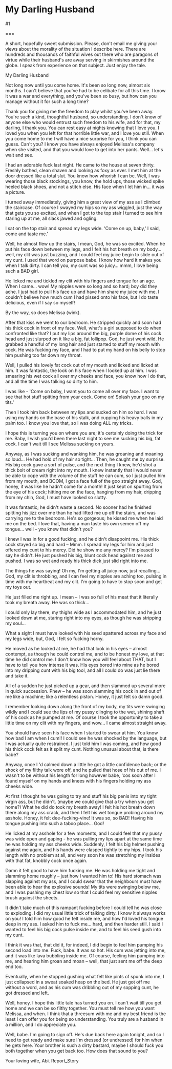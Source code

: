 My Darling Husband
==================
#1 

===

A short, hopefully sweet submission. Please, don't email me giving your views about the morality of the situation I describe here. There are hundreds and thousands of faithful wives out there who are paragons of virtue while their husband's are away serving in skirmishes around the globe. I speak from experience on that subject. Just enjoy the tale. 

My Darling Husband 

Not long now until you come home. It's been so long now, almost six months. I can't believe that you've had to be celibate for all this time. I know it was a war and everything, and you've been so busy, but how can you manage without it for such a long time? 

Thank you for giving me the freedom to play whilst you've been away. You're such a kind, thoughtful husband, so understanding. I don't know of anyone else who would entrust such freedom to his wife, and for that, my darling, I thank you. You can rest easy at nights knowing that I love you. I loved you when you left for that horrible little war, and I love you still. When you come home to me I will have a nice surprise for you, I think you can guess. Can't you? I know you have always enjoyed Melissa's company when she visited, and that you would love to get into her pants. Well… let's wait and see. 

I had an adorable fuck last night. He came to the house at seven thirty. Freshly bathed, clean shaven and looking as foxy as ever. I met him at the door dressed like a total slut. You know how whorish I can be. Well, I was wearing those black stockings, you know, the hold ups, those wicked spike heeled black shoes, and not a stitch else. His face when I let him in… it was a picture. 

I turned away immediately, giving him a great view of my ass as I climbed the staircase. Of course I swayed my hips so my ass wiggled, just the way that gets you so excited, and when I got to the top stair I turned to see him staring up at me, all slack jawed and ogling. 

I sat on the top stair and spread my legs wide. 'Come on up, baby,' I said, come and taste me.' 

Well, he almost flew up the stairs, I mean, God, he was so excited. When he put his face down between my legs, and I felt his hot breath on my body… well, my clit was just buzzing, and I could feel my juice begin to slide out of my cunt. I used that word on purpose babe. I know how hard it makes you when I talk dirty. I can tell you, my cunt was so juicy… mmm, I love being such a BAD girl. 

He licked me and tickled my clit with his fingers and tongue for an age. When I came… wow! My nipples were so long and so hard; boy did they ache. I just had to pull his face up and have him share my juice with me. I couldn't believe how much cum I had pissed onto his face, but I do taste delicious, even if I say so myself! 

By the way, so does Melissa (wink). 

After that kiss we went to our bedroom. He stripped quickly and soon had his thick cock in front of my face. Well, what's a girl supposed to do when confronted like that? I put my lips around the big, purple dome of his cock head and just slurped on it like a big, fat lollipop. God, he just went wild. He grabbed a handful of my long hair and just started to stuff my mouth with cock. He was fucking my face, and I had to put my hand on his belly to stop him pushing too far down my throat. 

Well, I pulled his lovely fat cock out of my mouth and licked and licked at him. It was fantastic, the look on his face when I looked up at him. I was smearing his wet cock all over my cheeks and face, you know how I do that, and all the time I was talking so dirty to him. 

I was like - 'Come on baby, I want you to come all over my face. I want to see that hot stuff spitting from your cock. Come on! Splash your goo on my tits.' 

Then I took him back between my lips and sucked on him so hard. I was using my hands on the base of his stalk, and cupping his heavy balls in my palm too. I know you love that, so I was doing ALL my tricks. 

I hope this is turning you on where you are; it's certainly doing the trick for me. Baby, I wish you'd been there last night to see me sucking his big, fat cock. I can't wait till I see Melissa sucking on yours. 

Anyway, as I was sucking and wanking him, he was groaning and moaning so loud… He had hold of my hair so tight… Then, he caught me by surprise. His big cock gave a sort of pulse, and the next thing I knew, he'd shot a thick bolt of cream right into my mouth. I knew instantly that I would never be able to cope with the volume of the stuff he can cum, so I just pulled him from my mouth, and BOOM, I got a face full of the goo straight away. God, honey, it was like he hadn't come for a month! It just kept on spurting from the eye of his cock; hitting me on the face, hanging from my hair, dripping from my chin, God, I must have looked so slutty. 

It was fantastic; he didn't waste a second. No sooner had he finished spitting his jizz over me than he had lifted me up off the stairs, and was carrying me to the bedroom. He's so gorgeous; he kissed me when he laid me on the bed. I love that, having a man taste his own semen off my tongue… well – you knew that didn't you? 

I knew I was in for a good fucking, and he didn't disappoint me. His thick cock stayed so big and hard – Mmm. I spread my legs for him and just offered my cunt to his mercy. Did he show me any mercy? I'm pleased to say he didn't. He just pushed his big, blunt cock head against me and pushed. I was so wet and ready his thick dick just slid right into me. 

The things he was saying! Oh my, I'm getting all juicy now, just recalling… God, my clit is throbbing, and I can feel my nipples are aching too, pulsing in time with my heartbeat and my clit. I'm going to have to stop soon and get my toys out. 

He just filled me right up. I mean – I was so full of his meat that it literally took my breath away. He was so thick… 

I could only lay there, my thighs wide as I accommodated him, and he just looked down at me, staring right into my eyes, as though he was stripping my soul… 

What a sight I must have looked with his seed spattered across my face and my legs wide, but, God, I felt so fucking horny. 

He moved as he looked at me, he had that look in his eyes – almost contempt, as though he could control me, and to be honest my love, at that time he did control me. I don't know how you will feel about THAT, but I have to tell you how intense it was. His eyes bored into mine as he bored into my dripping cunt with his big tool, and all I could do was just lie there and take it. 

All of a sudden he just picked up a gear, and then slammed up several more in quick succession. Phew – he was soon slamming his cock in and out of me like a machine; like a relentless piston. Honey, it just felt so damn good. 

I remember looking down along the front of my body, my tits were swinging wildly and I could see the lips of my pussy clinging to the wet, shining shaft of his cock as he pumped at me. Of course I took the opportunity to take a little time on my clit with my fingers, and wow… I came almost straight away. 

You should have seen his face when I started to swear at him. You know how bad I am when I cum!! I could see he was shocked by the language, but I was actually quite restrained. I just told him I was coming, and how good his thick cock felt as it split my cunt. Nothing unusual about that, is there babe? 

Anyway, once I 'd calmed down a little he got a little confidence back; or the shock of my filthy talk wore off, and he pulled that hose of his out of me. I wasn't to be without his length for long however babe, 'cos soon after I found myself on my hands and knees with his fingers holding my ass cheeks wide. 

At first I thought he was going to try and stuff his big penis into my tight virgin ass, but he didn't. (maybe we could give that a try when you get home?) What he did do took my breath away! I felt his hot breath down there along my ass crack, and then I felt his wet tongue probing around my asshole. Honey, it felt dee-fucking-vine! It was so, so BAD! Having his tongue pushing into such a taboo place… God! 

He licked at my asshole for a few moments, and I could feel that my pussy was wide open and gaping - he was pulling my lips apart at the same time he was holding my ass cheeks wide. Suddenly, I felt his big helmet pushing against me again, and his hands were clasped tightly to my hips. I took his length with no problem at all, and very soon he was stretching my insides with that fat, knobbly cock once again. 

Damn it felt good to have him fucking me. He was holding me tight and slamming home roughly – just how I wanted him to! His hard stomach was slapping against my ass, and I could swear that the neighbours must have been able to hear the explosive sounds! My tits were swinging below me, and I was pushing my chest low so that I could feel my sensitive nipples brush against the sheets. 

It didn't take much of this rampant fucking before I could tell he was close to exploding. I did my usual little trick of talking dirty. I know it always works on you! I told him how good he felt inside me, and how I'd loved his tongue deep in my ass. I asked him to fuck me… hard, and then harder still. I said I wanted to feel his big cock pulse inside me, and to feel his seed gush into my cunt. 

I think it was that, that did it, for indeed, I did begin to feel him pumping his second load into me. Fuck, babe. It was so hot. His cum was jetting into me, and it was like lava bubbling inside me. Of course, feeling him pumping into me, and hearing him groan and moan – well, that just sent me off the deep end too. 

Eventually, when he stopped gushing what felt like pints of spunk into me, I just collapsed in a sweat soaked heap on the bed. He just got off me without a word, and as his cum was dribbling out of my sopping cunt, he got dressed and left. 

Well, honey. I hope this little tale has turned you on. I can't wait till you get home and we can be so filthy together. You must tell me how you want Melissa, and when. I think that a threesum with me and my best friend is the least I can offer you for being so understanding. You truly are a husband in a million, and I do appreciate you. 

Well, babe. I'm going to sign off. He's due back here again tonight, and so I need to get ready and make sure I'm dressed (or undressed) for him when he gets here. Your brother is such a dirty bastard, maybe I should fuck you both together when you get back too. How does that sound to you? 

Your loving wife, Abi. Report_Story 
